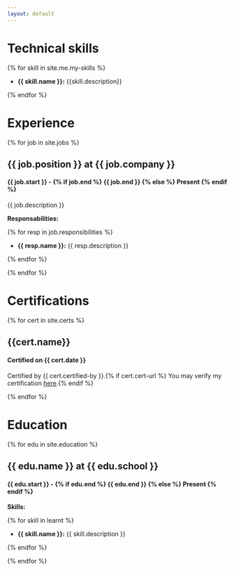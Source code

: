 ```yaml
---
layout: default
---
```


# Technical skills

{% for skill in site.me.my-skills %}

* **{{ skill.name }}:** {{skill.description}}

{% endfor %}

# Experience

{% for job in site.jobs %}

## {{ job.position }} at {{ job.company }}

#### {{ job.start }} - {% if job.end %} {{ job.end }} {% else %} Present {% endif %}

{{ job.description }}

**Responsabilities:**

{% for resp in job.responsibilities %}

* **{{ resp.name }}:** {{ resp.description }}

{% endfor %}

{% endfor %}


# Certifications

{% for cert in site.certs %}

## {{cert.name}}

#### Certified on {{ cert.date }}

Certified by {{ cert.certified-by }}.{% if cert.cert-url %} You may verify my certification [here]({{cert.cert-url}}).{% endif %}

{% endfor %}


# Education

{% for edu in site.education %}

## {{ edu.name }} at {{ edu.school }}

#### {{ edu.start }} - {% if edu.end %} {{ edu.end }} {% else %} Present {% endif %}

**Skills:**

{% for skill in learnt %}

* **{{ skill.name }}:** {{ skill.description }}

{% endfor %}

{% endfor %}
